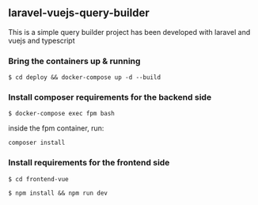 
## laravel-vuejs-query-builder

This is a simple query builder project has been developed with laravel and vuejs and typescript

### Bring the containers up & running
```
$ cd deploy && docker-compose up -d --build
```

### Install composer requirements for the backend side
```
$ docker-compose exec fpm bash
```

inside the fpm container, run:
```
composer install
```

### Install requirements for the frontend side
```
$ cd frontend-vue 

$ npm install && npm run dev
```


